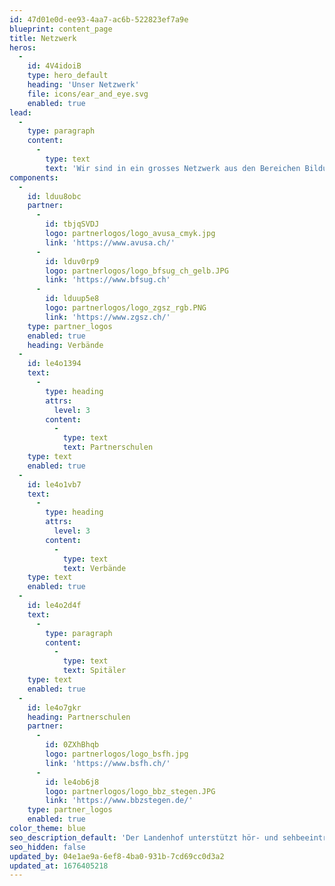 ```yaml
---
id: 47d01e0d-ee93-4aa7-ac6b-522823ef7a9e
blueprint: content_page
title: Netzwerk
heros:
  -
    id: 4V4idoiB
    type: hero_default
    heading: 'Unser Netzwerk'
    file: icons/ear_and_eye.svg
    enabled: true
lead:
  -
    type: paragraph
    content:
      -
        type: text
        text: 'Wir sind in ein grosses Netzwerk aus den Bereichen Bildung, Medizin und Technik eingebunden, pflegen langjährige Beziehungen zu unseren Kooperationspartner:innen.'
components:
  -
    id: lduu8obc
    partner:
      -
        id: tbjqSVDJ
        logo: partnerlogos/logo_avusa_cmyk.jpg
        link: 'https://www.avusa.ch/'
      -
        id: lduv0rp9
        logo: partnerlogos/logo_bfsug_ch_gelb.JPG
        link: 'https://www.bfsug.ch'
      -
        id: lduup5e8
        logo: partnerlogos/logo_zgsz_rgb.PNG
        link: 'https://www.zgsz.ch/'
    type: partner_logos
    enabled: true
    heading: Verbände
  -
    id: le4o1394
    text:
      -
        type: heading
        attrs:
          level: 3
        content:
          -
            type: text
            text: Partnerschulen
    type: text
    enabled: true
  -
    id: le4o1vb7
    text:
      -
        type: heading
        attrs:
          level: 3
        content:
          -
            type: text
            text: Verbände
    type: text
    enabled: true
  -
    id: le4o2d4f
    text:
      -
        type: paragraph
        content:
          -
            type: text
            text: Spitäler
    type: text
    enabled: true
  -
    id: le4o7gkr
    heading: Partnerschulen
    partner:
      -
        id: 0ZXhBhqb
        logo: partnerlogos/logo_bsfh.jpg
        link: 'https://www.bsfh.ch/'
      -
        id: le4ob6j8
        logo: partnerlogos/logo_bbz_stegen.JPG
        link: 'https://www.bbzstegen.de/'
    type: partner_logos
    enabled: true
color_theme: blue
seo_description_default: 'Der Landenhof unterstützt hör- und sehbeeinträchtigte Kinder & Jugendliche in ihrem selbstbestimmten Leben durch Förderung ihrer Fähigkeiten & Entwicklung'
seo_hidden: false
updated_by: 04e1ae9a-6ef8-4ba0-931b-7cd69cc0d3a2
updated_at: 1676405218
---
```


